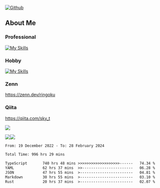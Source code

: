 [![Github](https://img.shields.io/github/followers/skyt-a?label=Follow&style=social)](https://github.com/skyt-a)

## About Me
### Professional
[![My Skills](https://skillicons.dev/icons?i=react,ts,js,nodejs,java,graphql,firebase,githubactions&theme=light)](https://skillicons.dev)
### Hobby
[![My Skills](https://skillicons.dev/icons?i=unity,rust,py&theme=light)](https://skillicons.dev)

### Zenn
https://zenn.dev/ringoku
### Qiita
https://qiita.com/sky_t


![](https://github-profile-summary-cards.vercel.app/api/cards/profile-details?username=skyt-a&theme=default)

![](https://github-profile-summary-cards.vercel.app/api/cards/repos-per-language?username=skyt-a&theme=default)![](https://github-profile-summary-cards.vercel.app/api/cards/stats?username=RinGoku&theme=default)

<!--START_SECTION:waka-->

```txt
From: 19 December 2022 - To: 28 February 2024

Total Time: 996 hrs 29 mins

TypeScript       740 hrs 48 mins >>>>>>>>>>>>>>>>>>>------   74.34 %
YAML             62 hrs 37 mins  >>-----------------------   06.28 %
JSON             47 hrs 55 mins  >------------------------   04.81 %
Markdown         30 hrs 55 mins  >------------------------   03.10 %
Rust             20 hrs 37 mins  >------------------------   02.07 %
```

<!--END_SECTION:waka-->
